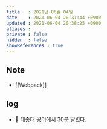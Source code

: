 ```yaml
---
title   : 2021년 06월 04일
date    : 2021-06-04 20:31:44 +0900
updated : 2021-06-04 20:38:25 +0900
aliases : 
private : false
hidden  : false
showReferences : true
---
```

## Note
- [[Webpack]]

## log 
- 🏃 태종대 공터에서 30분 달렸다. 
